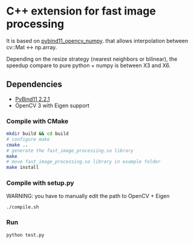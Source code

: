 # C++ extension for fast image processing

It is based on [pybind11_opencv_numpy](https://github.com/edmBernard/pybind11_opencv_numpy).
that allows interpolation between cv::Mat <-> np.array.

Depending on the resize strategy (nearest neighbors or bilinear), the speedup compare to pure python + numpy is between X3 and X6.

## Dependencies

- [PyBind11 2.2.1](https://github.com/pybind/pybind11)
- OpenCV 3 with Eigen support

### Compile with CMake

```bash
mkdir build && cd build
# configure make
cmake ..
# generate the fast_image_processing.so library
make
# move fast_image_processing.so library in example folder
make install
```

### Compile with setup.py
WARNING: you have to manually edit the path to OpenCV + Eigen
```
./compile.sh
```

### Run
```bash
python test.py
```

